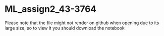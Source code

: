 # ML_assign2_43-3764
Please note that the file might not render on github when opening due to its large size, so to view it you should download the notebook
